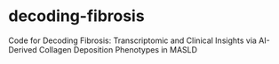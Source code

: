 # decoding-fibrosis
Code for Decoding Fibrosis: Transcriptomic and Clinical Insights via AI-Derived Collagen Deposition Phenotypes in MASLD
